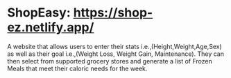 # ShopEasy: https://shop-ez.netlify.app/
A website that allows users to enter their stats i.e.,(Height,Weight,Age,Sex) as
well as their goal i.e.,(Weight Loss, Weight Gain, Maintenance). They can then select from
supported grocery stores and generate a list of Frozen Meals that meet their caloric needs for
the week.
